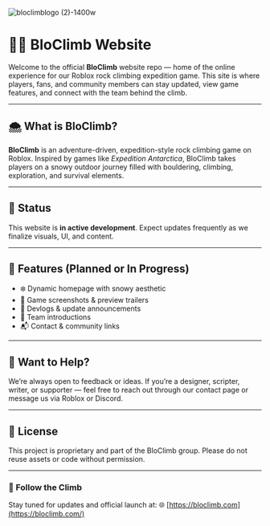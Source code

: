 ![bloclimblogo (2)-1400w](https://github.com/user-attachments/assets/85e7f221-e073-4461-a38a-43c38e102a81) 

# 🧗‍♂️ BloClimb Website

Welcome to the official **BloClimb** website repo — home of the online experience for our Roblox rock climbing expedition game. This site is where players, fans, and community members can stay updated, view game features, and connect with the team behind the climb.

---

## 🌨 What is BloClimb?

**BloClimb** is an adventure-driven, expedition-style rock climbing game on Roblox. Inspired by games like *Expedition Antarctica*, BloClimb takes players on a snowy outdoor journey filled with bouldering, climbing, exploration, and survival elements.

---

## 🚧 Status

This website is **in active development**. Expect updates frequently as we finalize visuals, UI, and content.

---

## 📌 Features (Planned or In Progress)

- ❄️ Dynamic homepage with snowy aesthetic  
- 📸 Game screenshots & preview trailers  
- 📜 Devlogs & update announcements  
- 🧗 Team introductions  
- 📬 Contact & community links  

---

## 🤝 Want to Help?

We’re always open to feedback or ideas. If you’re a designer, scripter, writer, or supporter — feel free to reach out through our contact page or message us via Roblox or Discord.

---

## 📢 License

This project is proprietary and part of the BloClimb group. Please do not reuse assets or code without permission.

---

### 🔗 Follow the Climb
Stay tuned for updates and official launch at:
🌐 [https://bloclimb.com](https://bloclimb.com/)
